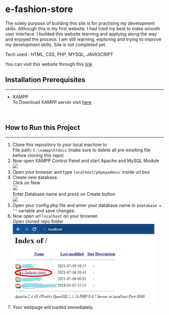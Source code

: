 # e-fashion-store
The solely purpose of building this site is for practising my development skills. Although this is my first website. I had tried my best to make smooth user interface. I builded this website learning and applying along the way and enjoyed the process. I am still learning, exploring and trying to improve my development skills. Site is not completed yet.

Tech used : HTML, CSS, PHP, MYSQL, JAVASCRIPT

You can visit this website through this <a href="http://e-fashion-store.epizy.com/">link</a>

## Installation Prerequisites
***
- XAMPP
  <br />
To Download XAMPP server visit [here](https://www.apachefriends.org/index.html)
<br />

## How to Run this Project
***

1. Clone this repository to your local machine to <br />
    File path: ` C:\xampp\htdocs ` (make sure to delete all pre exisiting file before cloning this repo)
2. Now open XAMPP Control Panel and start Apache and MySQL Module<br />
   <img src="https://www.phpflow.com/wp-content/uploads/2020/03/xampp-port-changes.png" width="450px"><br />
3. Open your browser and type `localhost/phpmyadmin/` inside url box
4. Create new database.<br />
   Click on New<br />
   <img src="https://www.homeandlearn.co.uk/php/images/database/phpMyAdmin_start_screen2.gif" width="450px"><br />
   Enter Database name and press on Create button<br />
   <img src="https://www.android-examples.com/wp-content/uploads/2015/12/create-database.png" width="450px">
5. Open your config.php file and enter your database name in `$database = ""` variable and save changes.
6. Now open url `localhost` on your browser.<br />
   Open cloned repo folder<br />
    <img src="./img/page.jpg" width="450px">
7. Your webpage will loaded immediately.
